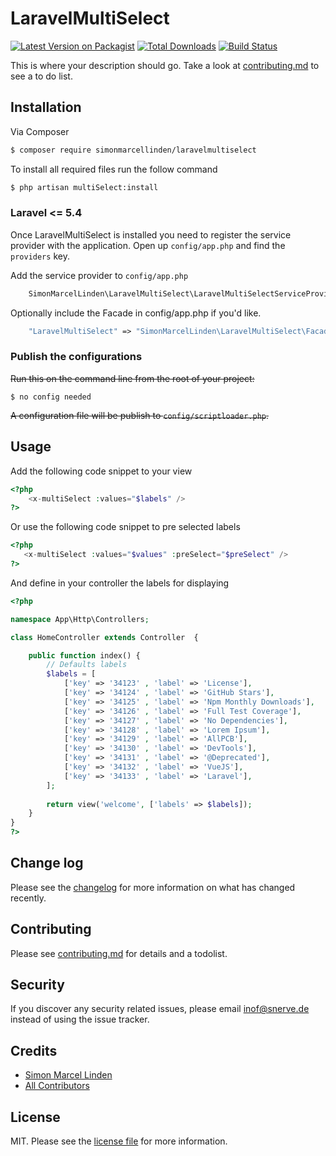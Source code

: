 # LaravelMultiSelect

[![Latest Version on Packagist][ico-version]][link-packagist]
[![Total Downloads][ico-downloads]][link-downloads]
[![Build Status][ico-travis]][link-travis]

This is where your description should go. Take a look at [contributing.md](contributing.md) to see a to do list.

## Installation

Via Composer

``` bash
$ composer require simonmarcellinden/laravelmultiselect
```

To install all required files run the follow command

``` bash
$ php artisan multiSelect:install
```

### Laravel <= 5.4
Once LaravelMultiSelect is installed you need to register the service provider with the application.
Open up `config/app.php` and find the `providers` key.

Add the service provider to `config/app.php`

```php
    SimonMarcelLinden\LaravelMultiSelect\LaravelMultiSelectServiceProvider::class,
```
Optionally include the Facade in config/app.php if you'd like.

```php
    "LaravelMultiSelect" => "SimonMarcelLinden\LaravelMultiSelect\Facades\LaravelMultiSelect::class",
```

### Publish the configurations

~~Run this on the command line from the root of your project:~~

```
$ no config needed
```

~~A configuration file will be publish to `config/scriptloader.php`.~~

## Usage

Add the following code snippet to your view
```php
<?php 
    <x-multiSelect :values="$labels" />
?>
```

Or use the following code snippet to pre selected labels
```php
<?php 
   <x-multiSelect :values="$values" :preSelect="$preSelect" />
?>
```

And define in your controller the labels for displaying


```php
<?php 

namespace App\Http\Controllers;

class HomeController extends Controller  {

    public function index() {
        // Defaults labels
        $labels = [
            ['key' => '34123' , 'label' => 'License'],
            ['key' => '34124' , 'label' => 'GitHub Stars'],
            ['key' => '34125' , 'label' => 'Npm Monthly Downloads'],
            ['key' => '34126' , 'label' => 'Full Test Coverage'],
            ['key' => '34127' , 'label' => 'No Dependencies'],
            ['key' => '34128' , 'label' => 'Lorem Ipsum'],
            ['key' => '34129' , 'label' => 'AllPCB'],
            ['key' => '34130' , 'label' => 'DevTools'],
            ['key' => '34131' , 'label' => '@Deprecated'],
            ['key' => '34132' , 'label' => 'VueJS'],
            ['key' => '34133' , 'label' => 'Laravel'],
        ];        
        
        return view('welcome', ['labels' => $labels]);
    }
}
?>
```

## Change log

Please see the [changelog](changelog.md) for more information on what has changed recently.

## Contributing

Please see [contributing.md](contributing.md) for details and a todolist.

## Security

If you discover any security related issues, please email inof@snerve.de instead of using the issue tracker.

## Credits

- [Simon Marcel Linden][link-author]
- [All Contributors][link-contributors]

## License

MIT. Please see the [license file](license.md) for more information.

[ico-version]: https://img.shields.io/packagist/v/simonmarcellinden/laravelmultiselect.svg?style=flat-square
[ico-downloads]: https://img.shields.io/packagist/dt/simonmarcellinden/laravelmultiselect.svg?style=flat-square
[ico-travis]: https://img.shields.io/travis/simonmarcellinden/laravelmultiselect/master.svg?style=flat-square

[link-packagist]: https://packagist.org/packages/simonmarcellinden/laravelmultiselect
[link-downloads]: https://packagist.org/packages/simonmarcellinden/laravelmultiselect
[link-travis]: https://travis-ci.org/simonmarcellinden/laravelmultiselect
[link-author]: https://github.com/simonmarcellinden
[link-contributors]: ../../contributors
